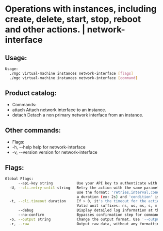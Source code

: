 # Operations with instances, including create, delete, start, stop, reboot and other actions. | network-interface

## Usage:
```bash
Usage:
  ./mgc virtual-machine instances network-interface [flags]
  ./mgc virtual-machine instances network-interface [command]
```

## Product catalog:
- Commands:
- attach      Attach network interface to an instance.
- detach      Detach a non primary network interface from an instance.

## Other commands:
- Flags:
- -h, --help      help for network-interface
- -v, --version   version for network-interface

## Flags:
```bash
Global Flags:
      --api-key string           Use your API key to authenticate with the API
  -U, --cli.retry-until string   Retry the action with the same parameters until the given condition is met. The flag parameters
                                 use the format: 'retries,interval,condition', where 'retries' is a positive integer, 'interval' is
                                 a duration (ex: 2s) and 'condition' is a 'engine=value' pair such as "jsonpath=expression"
  -t, --cli.timeout duration     If > 0, it's the timeout for the action execution. It's specified as numbers and unit suffix.
                                 Valid unit suffixes: ns, us, ms, s, m and h. Examples: 300ms, 1m30s
      --debug                    Display detailed log information at the debug level
      --no-confirm               Bypasses confirmation step for commands that ask a confirmation from the user
  -o, --output string            Change the output format. Use '--output=help' to know more details. (default "yaml")
  -r, --raw                      Output raw data, without any formatting or coloring
```

